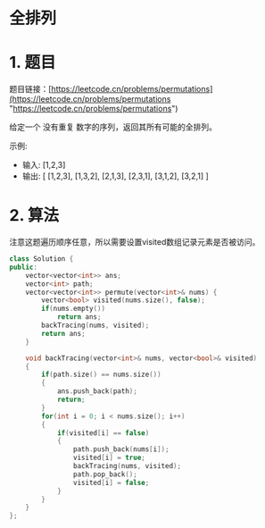 # 全排列

# 1. 题目

题目链接：[https://leetcode.cn/problems/permutations](https://leetcode.cn/problems/permutations "https://leetcode.cn/problems/permutations")

给定一个 没有重复 数字的序列，返回其所有可能的全排列。

示例:

- 输入: \[1,2,3]
- 输出: \[ \[1,2,3], \[1,3,2], \[2,1,3], \[2,3,1], \[3,1,2], \[3,2,1] ]

# 2. 算法

注意这题遍历顺序任意，所以需要设置visited数组记录元素是否被访问。

```c++
class Solution {
public:
    vector<vector<int>> ans;
    vector<int> path;
    vector<vector<int>> permute(vector<int>& nums) {
        vector<bool> visited(nums.size(), false);
        if(nums.empty())
            return ans;
        backTracing(nums, visited);
        return ans;
    }

    void backTracing(vector<int>& nums, vector<bool>& visited)
    {
        if(path.size() == nums.size())
        {
            ans.push_back(path);
            return;
        }
        for(int i = 0; i < nums.size(); i++)
        {
            if(visited[i] == false)
            {
                path.push_back(nums[i]);
                visited[i] = true;
                backTracing(nums, visited);
                path.pop_back();
                visited[i] = false;
            }
        }
    }
};
```
